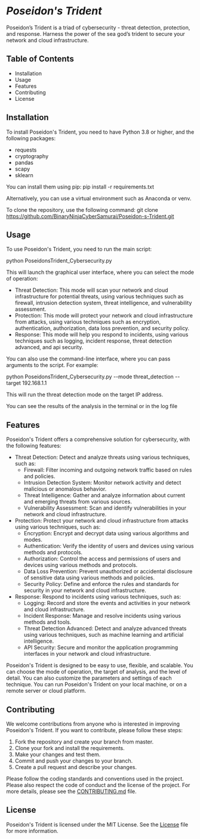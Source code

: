 # *Poseidon's Trident*

Poseidon’s Trident is a triad of cybersecurity - threat detection, protection, and response. Harness the power of the sea god’s trident to secure your network and cloud infrastructure.

## Table of Contents

- Installation
- Usage
- Features
- Contributing
- License

## Installation

To install Poseidon's Trident, you need to have Python 3.8 or higher, and the following packages:

- requests
- cryptography
- pandas
- scapy
- sklearn

You can install them using pip:
pip install -r requirements.txt


Alternatively, you can use a virtual environment such as Anaconda or venv.

To clone the repository, use the following command:
git clone https://github.com/BinaryNinjaCyberSamurai/Poseidon-s-Trident.git

## Usage

To use Poseidon's Trident, you need to run the main script:


python PoseidonsTrident_Cybersecurity.py


This will launch the graphical user interface, where you can select the mode of operation:

- Threat Detection: This mode will scan your network and cloud infrastructure for potential threats, using various techniques such as firewall, intrusion detection system, threat intelligence, and vulnerability assessment.
- Protection: This mode will protect your network and cloud infrastructure from attacks, using various techniques such as encryption, authentication, authorization, data loss prevention, and security policy.
- Response: This mode will help you respond to incidents, using various techniques such as logging, incident response, threat detection advanced, and api security.

You can also use the command-line interface, where you can pass arguments to the script. For example:


python PoseidonsTrident_Cybersecurity.py --mode threat_detection --target 192.168.1.1


This will run the threat detection mode on the target IP address.

You can see the results of the analysis in the terminal or in the log file

## Features

Poseidon's Trident offers a comprehensive solution for cybersecurity, with the following features:

- Threat Detection: Detect and analyze threats using various techniques, such as:
  - Firewall: Filter incoming and outgoing network traffic based on rules and policies.
  - Intrusion Detection System: Monitor network activity and detect malicious or anomalous behavior.
  - Threat Intelligence: Gather and analyze information about current and emerging threats from various sources.
  - Vulnerability Assessment: Scan and identify vulnerabilities in your network and cloud infrastructure.
- Protection: Protect your network and cloud infrastructure from attacks using various techniques, such as:
  - Encryption: Encrypt and decrypt data using various algorithms and modes.
  - Authentication: Verify the identity of users and devices using various methods and protocols.
  - Authorization: Control the access and permissions of users and devices using various methods and protocols.
  - Data Loss Prevention: Prevent unauthorized or accidental disclosure of sensitive data using various methods and policies.
  - Security Policy: Define and enforce the rules and standards for security in your network and cloud infrastructure.
- Response: Respond to incidents using various techniques, such as:
  - Logging: Record and store the events and activities in your network and cloud infrastructure.
  - Incident Response: Manage and resolve incidents using various methods and tools.
  - Threat Detection Advanced: Detect and analyze advanced threats using various techniques, such as machine learning and artificial intelligence.
  - API Security: Secure and monitor the application programming interfaces in your network and cloud infrastructure.

Poseidon's Trident is designed to be easy to use, flexible, and scalable. You can choose the mode of operation, the target of analysis, and the level of detail. You can also customize the parameters and settings of each technique. You can run Poseidon's Trident on your local machine, or on a remote server or cloud platform.

## Contributing

We welcome contributions from anyone who is interested in improving Poseidon's Trident. If you want to contribute, please follow these steps:

1. Fork the repository and create your branch from master.
2. Clone your fork and install the requirements.
3. Make your changes and test them.
4. Commit and push your changes to your branch.
5. Create a pull request and describe your changes.

Please follow the coding standards and conventions used in the project. Please also respect the code of conduct and the license of the project. For more details, please see the [CONTRIBUTING.md](https://github.com/BinaryNinjaCyberSamurai/Poseidon-s-Trident/blob/main/CONTRIBUTING.md) file.

## License

Poseidon's Trident is licensed under the MIT License. See the [License](https://github.com/BinaryNinjaCyberSamurai/Poseidon-s-Trident/blob/main/LICENSE) file for more information.

